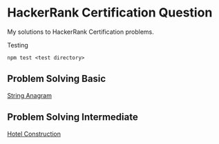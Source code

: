 # HackerRank Certification Question

My solutions to HackerRank Certification problems.

Testing

```
npm test <test directory>
```

## Problem Solving Basic

[String Anagram](problem-solving-basic/string-anagram)

## Problem Solving Intermediate

[Hotel Construction](problem-solving-intermediate/hotel-construction/)
